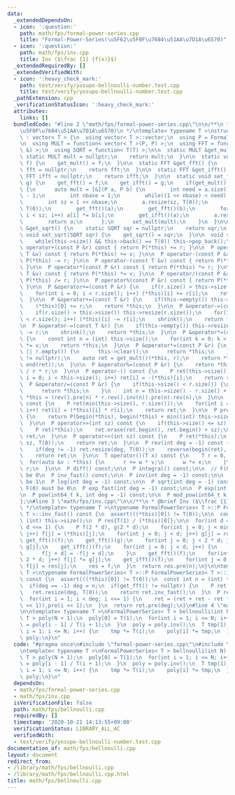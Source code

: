 ```yaml
---
data:
  _extendedDependsOn:
  - icon: ':question:'
    path: math/fps/formal-power-series.cpp
    title: "Formal-Power-Series(\u5F62\u5F0F\u7684\u51AA\u7D1A\u6570)"
  - icon: ':question:'
    path: math/fps/inv.cpp
    title: Inv ($\frac {1} {f(x)}$)
  _extendedRequiredBy: []
  _extendedVerifiedWith:
  - icon: ':heavy_check_mark:'
    path: test/verify/yosupo-bellnoulli-number.test.cpp
    title: test/verify/yosupo-bellnoulli-number.test.cpp
  _pathExtension: cpp
  _verificationStatusIcon: ':heavy_check_mark:'
  attributes:
    links: []
  bundledCode: "#line 2 \"math/fps/formal-power-series.cpp\"\n\n/**\n * @brief Formal-Power-Series(\u5F62\
    \u5F0F\u7684\u51AA\u7D1A\u6570)\n */\ntemplate< typename T >\nstruct FormalPowerSeries\
    \ : vector< T > {\n  using vector< T >::vector;\n  using P = FormalPowerSeries;\n\
    \n  using MULT = function< vector< T >(P, P) >;\n  using FFT = function< void(P\
    \ &) >;\n  using SQRT = function< T(T) >;\n\n  static MULT &get_mult() {\n   \
    \ static MULT mult = nullptr;\n    return mult;\n  }\n\n  static void set_mult(MULT\
    \ f) {\n    get_mult() = f;\n  }\n\n  static FFT &get_fft() {\n    static FFT\
    \ fft = nullptr;\n    return fft;\n  }\n\n  static FFT &get_ifft() {\n    static\
    \ FFT ifft = nullptr;\n    return ifft;\n  }\n\n  static void set_fft(FFT f, FFT\
    \ g) {\n    get_fft() = f;\n    get_ifft() = g;\n    if(get_mult() == nullptr)\
    \ {\n      auto mult = [&](P a, P b) {\n        int need = a.size() + b.size()\
    \ - 1;\n        int nbase = 1;\n        while((1 << nbase) < need) nbase++;\n\
    \        int sz = 1 << nbase;\n        a.resize(sz, T(0));\n        b.resize(sz,\
    \ T(0));\n        get_fft()(a);\n        get_fft()(b);\n        for(int i = 0;\
    \ i < sz; i++) a[i] *= b[i];\n        get_ifft()(a);\n        a.resize(need);\n\
    \        return a;\n      };\n      set_mult(mult);\n    }\n  }\n\n  static SQRT\
    \ &get_sqrt() {\n    static SQRT sqr = nullptr;\n    return sqr;\n  }\n\n  static\
    \ void set_sqrt(SQRT sqr) {\n    get_sqrt() = sqr;\n  }\n\n  void shrink() {\n\
    \    while(this->size() && this->back() == T(0)) this->pop_back();\n  }\n\n  P\
    \ operator+(const P &r) const { return P(*this) += r; }\n\n  P operator+(const\
    \ T &v) const { return P(*this) += v; }\n\n  P operator-(const P &r) const { return\
    \ P(*this) -= r; }\n\n  P operator-(const T &v) const { return P(*this) -= v;\
    \ }\n\n  P operator*(const P &r) const { return P(*this) *= r; }\n\n  P operator*(const\
    \ T &v) const { return P(*this) *= v; }\n\n  P operator/(const P &r) const { return\
    \ P(*this) /= r; }\n\n  P operator%(const P &r) const { return P(*this) %= r;\
    \ }\n\n  P &operator+=(const P &r) {\n    if(r.size() > this->size()) this->resize(r.size());\n\
    \    for(int i = 0; i < r.size(); i++) (*this)[i] += r[i];\n    return *this;\n\
    \  }\n\n  P &operator+=(const T &r) {\n    if(this->empty()) this->resize(1);\n\
    \    (*this)[0] += r;\n    return *this;\n  }\n\n  P &operator-=(const P &r) {\n\
    \    if(r.size() > this->size()) this->resize(r.size());\n    for(int i = 0; i\
    \ < r.size(); i++) (*this)[i] -= r[i];\n    shrink();\n    return *this;\n  }\n\
    \n  P &operator-=(const T &r) {\n    if(this->empty()) this->resize(1);\n    (*this)[0]\
    \ -= r;\n    shrink();\n    return *this;\n  }\n\n  P &operator*=(const T &v)\
    \ {\n    const int n = (int) this->size();\n    for(int k = 0; k < n; k++) (*this)[k]\
    \ *= v;\n    return *this;\n  }\n\n  P &operator*=(const P &r) {\n    if(this->empty()\
    \ || r.empty()) {\n      this->clear();\n      return *this;\n    }\n    assert(get_mult()\
    \ != nullptr);\n    auto ret = get_mult()(*this, r);\n    return *this = P(begin(ret),\
    \ end(ret));\n  }\n\n  P &operator%=(const P &r) {\n    return *this -= *this\
    \ / r * r;\n  }\n\n  P operator-() const {\n    P ret(this->size());\n    for(int\
    \ i = 0; i < this->size(); i++) ret[i] = -(*this)[i];\n    return ret;\n  }\n\n\
    \  P &operator/=(const P &r) {\n    if(this->size() < r.size()) {\n      this->clear();\n\
    \      return *this;\n    }\n    int n = this->size() - r.size() + 1;\n    return\
    \ *this = (rev().pre(n) * r.rev().inv(n)).pre(n).rev(n);\n  }\n\n  P dot(P r)\
    \ const {\n    P ret(min(this->size(), r.size()));\n    for(int i = 0; i < ret.size();\
    \ i++) ret[i] = (*this)[i] * r[i];\n    return ret;\n  }\n\n  P pre(int sz) const\
    \ {\n    return P(begin(*this), begin(*this) + min((int) this->size(), sz));\n\
    \  }\n\n  P operator>>(int sz) const {\n    if(this->size() <= sz) return {};\n\
    \    P ret(*this);\n    ret.erase(ret.begin(), ret.begin() + sz);\n    return\
    \ ret;\n  }\n\n  P operator<<(int sz) const {\n    P ret(*this);\n    ret.insert(ret.begin(),\
    \ sz, T(0));\n    return ret;\n  }\n\n  P rev(int deg = -1) const {\n    P ret(*this);\n\
    \    if(deg != -1) ret.resize(deg, T(0));\n    reverse(begin(ret), end(ret));\n\
    \    return ret;\n  }\n\n  T operator()(T x) const {\n    T r = 0, w = 1;\n  \
    \  for(auto &v : *this) {\n      r += w * v;\n      w *= x;\n    }\n    return\
    \ r;\n  }\n\n  P diff() const;\n\n  P integral() const;\n\n  // F(0) must not\
    \ be 0\n  P inv_fast() const;\n\n  P inv(int deg = -1) const;\n\n  // F(0) must\
    \ be 1\n  P log(int deg = -1) const;\n\n  P sqrt(int deg = -1) const;\n\n  //\
    \ F(0) must be 0\n  P exp_fast(int deg = -1) const;\n\n  P exp(int deg = -1) const;\n\
    \n  P pow(int64_t k, int deg = -1) const;\n\n  P mod_pow(int64_t k, P g) const;\n\
    };\n#line 3 \"math/fps/inv.cpp\"\n\n/**\n * @brief Inv ($\\frac {1} {f(x)}$)\n\
    \ */\ntemplate< typename T >\ntypename FormalPowerSeries< T >::P FormalPowerSeries<\
    \ T >::inv_fast() const {\n  assert(((*this)[0]) != T(0));\n\n  const int n =\
    \ (int) this->size();\n  P res{T(1) / (*this)[0]};\n\n  for(int d = 1; d < n;\
    \ d <<= 1) {\n    P f(2 * d), g(2 * d);\n    for(int j = 0; j < min(n, 2 * d);\
    \ j++) f[j] = (*this)[j];\n    for(int j = 0; j < d; j++) g[j] = res[j];\n   \
    \ get_fft()(f);\n    get_fft()(g);\n    for(int j = 0; j < 2 * d; j++) f[j] *=\
    \ g[j];\n    get_ifft()(f);\n    for(int j = 0; j < d; j++) {\n      f[j] = 0;\n\
    \      f[j + d] = -f[j + d];\n    }\n    get_fft()(f);\n    for(int j = 0; j <\
    \ 2 * d; j++) f[j] *= g[j];\n    get_ifft()(f);\n    for(int j = 0; j < d; j++)\
    \ f[j] = res[j];\n    res = f;\n  }\n  return res.pre(n);\n}\n\ntemplate< typename\
    \ T >\ntypename FormalPowerSeries< T >::P FormalPowerSeries< T >::inv(int deg)\
    \ const {\n  assert(((*this)[0]) != T(0));\n  const int n = (int) this->size();\n\
    \  if(deg == -1) deg = n;\n  if(get_fft() != nullptr) {\n    P ret(*this);\n \
    \   ret.resize(deg, T(0));\n    return ret.inv_fast();\n  }\n  P ret({T(1) / (*this)[0]});\n\
    \  for(int i = 1; i < deg; i <<= 1) {\n    ret = (ret + ret - ret * ret * pre(i\
    \ << 1)).pre(i << 1);\n  }\n  return ret.pre(deg);\n}\n#line 4 \"math/fps/bellnoulli.cpp\"\
    \n\ntemplate< typename T >\nFormalPowerSeries< T > bellnoulli(int N) {\n  FormalPowerSeries<\
    \ T > poly(N + 1);\n  poly[0] = T(1);\n  for(int i = 1; i <= N; i++) {\n    poly[i]\
    \ = poly[i - 1] / T(i + 1);\n  }\n  poly = poly.inv();\n  T tmp(1);\n  for(int\
    \ i = 1; i <= N; i++) {\n    tmp *= T(i);\n    poly[i] *= tmp;\n  }\n  return\
    \ poly;\n}\n"
  code: "#pragma once\n#include \"formal-power-series.cpp\"\n#include \"inv.cpp\"\n\
    \ntemplate< typename T >\nFormalPowerSeries< T > bellnoulli(int N) {\n  FormalPowerSeries<\
    \ T > poly(N + 1);\n  poly[0] = T(1);\n  for(int i = 1; i <= N; i++) {\n    poly[i]\
    \ = poly[i - 1] / T(i + 1);\n  }\n  poly = poly.inv();\n  T tmp(1);\n  for(int\
    \ i = 1; i <= N; i++) {\n    tmp *= T(i);\n    poly[i] *= tmp;\n  }\n  return\
    \ poly;\n}\n"
  dependsOn:
  - math/fps/formal-power-series.cpp
  - math/fps/inv.cpp
  isVerificationFile: false
  path: math/fps/bellnoulli.cpp
  requiredBy: []
  timestamp: '2020-10-21 14:13:55+09:00'
  verificationStatus: LIBRARY_ALL_AC
  verifiedWith:
  - test/verify/yosupo-bellnoulli-number.test.cpp
documentation_of: math/fps/bellnoulli.cpp
layout: document
redirect_from:
- /library/math/fps/bellnoulli.cpp
- /library/math/fps/bellnoulli.cpp.html
title: math/fps/bellnoulli.cpp
---
```

